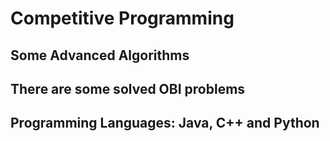 # Competitive Programming
## Some Advanced Algorithms
## There are some solved OBI problems
## Programming Languages: Java, C++ and Python
